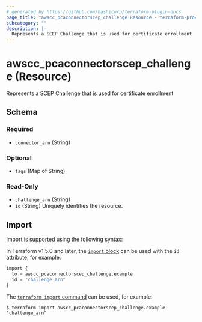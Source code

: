 ```yaml
---
# generated by https://github.com/hashicorp/terraform-plugin-docs
page_title: "awscc_pcaconnectorscep_challenge Resource - terraform-provider-awscc"
subcategory: ""
description: |-
  Represents a SCEP Challenge that is used for certificate enrollment
---
```


# awscc_pcaconnectorscep_challenge (Resource)

Represents a SCEP Challenge that is used for certificate enrollment



<!-- schema generated by tfplugindocs -->
## Schema

### Required

- `connector_arn` (String)

### Optional

- `tags` (Map of String)

### Read-Only

- `challenge_arn` (String)
- `id` (String) Uniquely identifies the resource.

## Import

Import is supported using the following syntax:

In Terraform v1.5.0 and later, the [`import` block](https://developer.hashicorp.com/terraform/language/import) can be used with the `id` attribute, for example:

```terraform
import {
  to = awscc_pcaconnectorscep_challenge.example
  id = "challenge_arn"
}
```

The [`terraform import` command](https://developer.hashicorp.com/terraform/cli/commands/import) can be used, for example:

```shell
$ terraform import awscc_pcaconnectorscep_challenge.example "challenge_arn"
```
